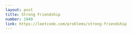 ```yaml
---
layout: post
title: Strong Friendship
number: 1949
link: https://leetcode.com/problems/strong-friendship
---
```

